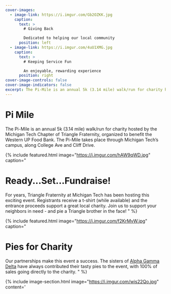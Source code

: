 ```yaml
---
cover-images:
  - image-link: https://i.imgur.com/Gb2OZKK.jpg
    caption:
      text: >
        # Giving Back

        Dedicated to helping our local community
      position: left
  - image-link: https://i.imgur.com/4uU1XMG.jpg
    caption:
      text: >
        # Keeping Service Fun

        An enjoyable, rewarding experience
      position: right
cover-image-controls: false
cover-image-indicators: false
excerpt: The Pi-Mile is an annual 5k (3.14 mile) walk/run for charity hosted by the Michigan Tech Chapter of Triangle Fraternity, organized to benefit the Western UP Food Bank. The Pi-Mile takes place through Michigan Tech’s campus, along College Ave, and Cliff Drive.
---
```


# Pi Mile

The Pi-Mile is an annual 5k (3.14 mile) walk/run for charity hosted by the Michigan Tech Chapter of Triangle Fraternity, organized to benefit the Western UP Food Bank. The Pi-Mile takes place through Michigan Tech’s campus, along College Ave and Cliff Drive.

{% include featured.html image="https://i.imgur.com/hAW9qWD.jpg" caption="
# Ready...Set...Fundraise!

For years, Triangle Fraternity at Michigan Tech has been hosting this exciting event. Registrants receive a t-shirt (while available) and the entrance proceeds support a great local charity. Join us to support your neighbors in need - and pie a Triangle brother in the face!
" %}

{% include featured.html image="https://i.imgur.com/f2KrMvW.jpg" caption="
# Pies for Charity

Our partnerships make this event a success. The sisters of [Alpha Gamma Delta](https://www.involvement.mtu.edu/organization/alpha-gamma-delta) have always contributed their tasty pies to the event, with 100% of sales going directly to the charity.
" %}

{% include image-section.html image="https://i.imgur.com/wis22Qo.jpg" content='
<!--## Registration is Open-->

<!--Courtesy of the [Inter-Residence Housing Council (IRHC)](https://www.involvement.mtu.edu/organization/IRHC), the first **100** Michigan Tech Residence Hall students who signup will receive a **half-price** discount on the registration fee. Signup before the run and receive a T-shirt at no additional cost, while supplies last.
The 2019 Pi Mile is scheduled for Sunday, September 22 and will begin at 10:00 AM. If you have additional questions contact [triangle-svc@mtu.edu](mailto:triangle-svc@mtu.edu).

<a class="btn btn-primary" href="https://forms.gle/6MVppurvbVKuWS7AA" role="button">Signup</a>' %}-->
